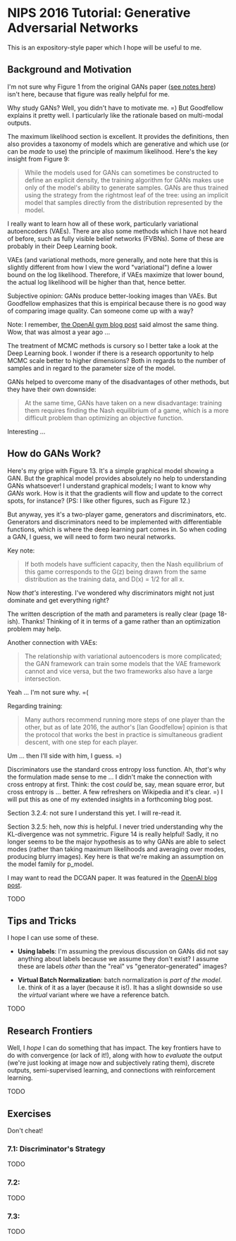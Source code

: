 # NIPS 2016 Tutorial: Generative Adversarial Networks

This is an expository-style paper which I hope will be useful to me.

## Background and Motivation

I'm not sure why Figure 1 from the original GANs paper ([see notes here][1])
isn't here, because that figure was really helpful for me.

Why study GANs? Well, you didn't have to motivate me. =) But Goodfellow explains
it pretty well. I particularly like the rationale based on multi-modal outputs.

The maximum likelihood section is excellent. It provides the definitions, then
also provides a taxonomy of models which are generative and which use (or can be
*made* to use) the principle of maximum likelihood. Here's the key insight from
Figure 9:

> While the models used for GANs can sometimes be constructed to define an
> explicit density, the training algorithm for GANs makes use only of the
> model's ability to generate samples. GANs are thus trained using the strategy
> from the rightmost leaf of the tree: using an implicit model that samples
> directly from the distribution represented by the model.

I really want to learn how all of these work, particularly variational
autoencoders (VAEs). There are also some methods which I have not heard of
before, such as fully visible belief networks (FVBNs). Some of these are
probably in their Deep Learning book.

VAEs (and variational methods, more generally, and note here that this is
slightly different from how I view the word "variational") define a lower bound
on the log likelihood. Therefore, if VAEs maximize that lower bound, the
actual log likelihood will be higher than that, hence better.

Subjective opinion: GANs produce better-looking images than VAEs. But Goodfellow
emphasizes that this is empirical because there is no good way of comparing
image quality. Can someone come up with a way? 

Note: I remember, [the OpenAI gym blog post][2] said almost the same thing. Wow,
that was almost a year ago ...

The treatment of MCMC methods is cursory so I better take a look at the Deep
Learning book. I wonder if there is a research opportunity to help MCMC scale
better to higher dimensions? Both in regards to the number of samples and in
regard to the parameter size of the model.

GANs helped to overcome many of the disadvantages of other methods, but they
have their own downside:

> At the same time, GANs have taken on a new disadvantage: training them
> requires finding the Nash equilibrium of a game, which is a more difficult
> problem than optimizing an objective function.

Interesting ...

## How do GANs Work?

Here's my gripe with Figure 13. It's a simple graphical model showing a GAN. But
the graphical model provides absolutely no help to understanding GANs
whatsoever! I understand graphical models; I want to know why *GANs* work. How
is it that the gradients will flow and update to the correct spots, for
instance? (PS: I like other figures, such as Figure 12.)

But anyway, yes it's a two-player game, generators and discriminators, etc.
Generators and discriminators need to be implemented with differentiable
functions, which is where the deep learning part comes in. So when coding a GAN,
I guess, we will need to form two neural networks.

Key note:

> If both models have sufficient capacity, then the Nash equilibrium of this game
> corresponds to the G(z) being drawn from the same distribution as the training
> data, and D(x) = 1/2 for all x.

Now *that's* interesting. I've wondered why discriminators might not just
dominate and get everything right?

The written description of the math and parameters is really clear (page
18-ish).  Thanks! Thinking of it in terms of a game rather than an optimization
problem may help.

Another connection with VAEs:

> The relationship with variational autoencoders is more complicated; the GAN
> framework can train some models that the VAE framework cannot and vice versa,
> but the two frameworks also have a large intersection.

Yeah ... I'm not sure why. =(

Regarding training:

> Many authors recommend running more steps of one player than the other, but as
> of late 2016, the author's [Ian Goodfellow] opinion is that the protocol that
> works the best in practice is simultaneous gradient descent, with one step for
> each player.

Um ... then I'll side with him, I guess. =)

Discriminators use the standard cross entropy loss function. Ah, *that's* why
the formulation made sense to me ... I didn't make the connection with cross
entropy at first. Think: the cost *could* be, say, mean square error, but cross
entropy is ... better. A few refreshers on Wikipedia and it's clear. =) I will put
this as one of my extended insights in a forthcoming blog post.

Section 3.2.4: not sure I understand this yet. I will re-read it.

Section 3.2.5: heh, now *this* is helpful. I never tried understanding why the
KL-divergence was not symmetric. Figure 14 is really helpful! Sadly, it no
longer seems to be the major hypothesis as to why GANs are able to select modes
(rather than taking maximum likelihoods and averaging over modes, producing
blurry images). Key here is that we're making an assumption on the model family
for p_model.

I may want to read the DCGAN paper. It was featured in the [OpenAI blog post][2].

TODO


## Tips and Tricks

I hope I can use some of these.

- **Using labels**: I'm assuming the previous discussion on GANs did not say
  anything about labels because we assume they don't exist? I assume these are
  labels *other* than the "real" vs "generator-generated" images?

- **Virtual Batch Normalization**: batch normalization is *part of the model*.
  I.e. think of it as a layer (because it is!). It has a slight downside so use
  the *virtual* variant where we have a reference batch.

TODO


## Research Frontiers

Well, I *hope* I can do something that has impact.  The key frontiers have to do
with convergence (or lack of it!), along with how to *evaluate* the output
(we're just looking at image now and subjectively rating them), discrete
outputs, semi-supervised learning, and connections with reinforcement learning.

TODO


## Exercises

Don't cheat!

### 7.1: Discriminator's Strategy

TODO

### 7.2:

TODO

### 7.3:

TODO

[1]:https://github.com/DanielTakeshi/Paper_Notes/blob/master/deep_learning/Generative_Adversarial_Nets.md
[2]:https://openai.com/blog/generative-models/
